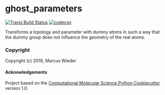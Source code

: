 ghost_parameters
==============================
[//]: # (Badges)
[![Travis Build Status](https://travis-ci.org/REPLACE_WITH_OWNER_ACCOUNT/ghost_parameters.png)](https://travis-ci.org/REPLACE_WITH_OWNER_ACCOUNT/ghost_parameters)
[![codecov](https://codecov.io/gh/REPLACE_WITH_OWNER_ACCOUNT/ghost_parameters/branch/master/graph/badge.svg)](https://codecov.io/gh/REPLACE_WITH_OWNER_ACCOUNT/ghost_parameters/branch/master)

Transforms a topology and parameter with dummy atoms in such a way that the dummy group does not influence the geometry of the real atoms.

### Copyright

Copyright (c) 2019, Marcus Wieder


#### Acknowledgements
 
Project based on the 
[Computational Molecular Science Python Cookiecutter](https://github.com/molssi/cookiecutter-cms) version 1.0.
